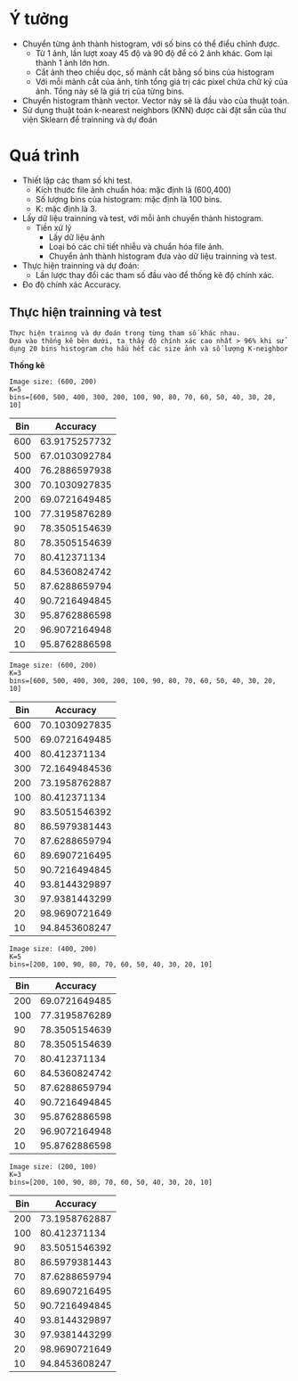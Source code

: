 # Ý tưởng

- Chuyển từng ảnh thành histogram, với số bins có thể điểu chỉnh được.
    - Từ 1 ảnh, lần lượt xoay 45 độ và 90 độ để có 2 ảnh khác. Gom lại thành 1 ảnh lớn hơn.
    - Cắt ảnh theo chiều dọc, số mảnh cắt bằng số bins của histogram
    - Với mỗi mảnh cắt của ảnh, tính tổng giá trị các pixel chứa chữ ký của ảnh.
      Tổng này sẽ là giá trị của từng bins.
- Chuyển histogram thành vector. Vector này sẽ là đầu vào của thuật toán.
- Sử dụng thuật toán k-nearest neighbors (KNN) được cài đặt sẵn của thư viện Sklearn để trainning và dự đoán

# Quá trình

- Thiết lập các tham số khi test.
    - Kích thước file ảnh chuẩn hóa: mặc định là (600,400)
    - Số lượng bins của histogram: mặc định là 100 bins.
    - K: mặc định là 3.
- Lấy dữ liệu trainning và test, với mỗi ảnh chuyển thành histogram.
    - Tiền xử lý
        - Lấy dữ liệu ảnh
        - Loại bỏ các chỉ tiết nhiễu và chuẩn hóa file ảnh.
        - Chuyển ảnh thành histogram đưa vào dữ liệu trainning và test.
- Thực hiện trainning và dự đoán:
    - Lần lược thay đổi các tham số đầu vào để thống kê độ chính xác.
- Đo độ chính xác Accuracy.

## Thực hiện trainning và test

    Thực hiện trainng và dự đoán trong từng tham số khác nhau.
    Dựa vào thống kê bên dưới, ta thấy độ chính xác cao nhất > 96% khi sử dụng 20 bins histogram cho hầu hết các size ảnh và số lượng K-neighbor

**Thống kê**

    Image size: (600, 200)
    K=5
    bins=[600, 500, 400, 300, 200, 100, 90, 80, 70, 60, 50, 40, 30, 20, 10]

Bin | Accuracy
--- | -------------
600 | 63.9175257732
500 | 67.0103092784
400 | 76.2886597938
300 | 70.1030927835
200 | 69.0721649485
100 | 77.3195876289
 90 | 78.3505154639
 80 | 78.3505154639
 70 | 80.412371134
 60 | 84.5360824742
 50 | 87.6288659794
 40 | 90.7216494845
 30 | 95.8762886598
 20 | 96.9072164948
 10 | 95.8762886598


    Image size: (600, 200)
    K=3
    bins=[600, 500, 400, 300, 200, 100, 90, 80, 70, 60, 50, 40, 30, 20, 10]
    
Bin | Accuracy
--- | -------------
600 | 70.1030927835
500 | 69.0721649485
400 | 80.412371134
300 | 72.1649484536
200 | 73.1958762887
100 | 80.412371134
 90 | 83.5051546392
 80 | 86.5979381443
 70 | 87.6288659794
 60 | 89.6907216495
 50 | 90.7216494845
 40 | 93.8144329897
 30 | 97.9381443299
 20 | 98.9690721649
 10 | 94.8453608247


    Image size: (400, 200)
    K=5
    bins=[200, 100, 90, 80, 70, 60, 50, 40, 30, 20, 10]

Bin | Accuracy
--- | -------------
200 | 69.0721649485
100 | 77.3195876289
 90 | 78.3505154639
 80 | 78.3505154639
 70 | 80.412371134
 60 | 84.5360824742
 50 | 87.6288659794
 40 | 90.7216494845
 30 | 95.8762886598
 20 | 96.9072164948
 10 | 95.8762886598


    Image size: (200, 100)
    K=3
    bins=[200, 100, 90, 80, 70, 60, 50, 40, 30, 20, 10]

Bin | Accuracy
--- | -------------
200 | 73.1958762887
100 | 80.412371134
 90 | 83.5051546392
 80 | 86.5979381443
 70 | 87.6288659794
 60 | 89.6907216495
 50 | 90.7216494845
 40 | 93.8144329897
 30 | 97.9381443299
 20 | 98.9690721649
 10 | 94.8453608247